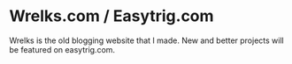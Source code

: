 # Wrelks.com / Easytrig.com

Wrelks is the old blogging website that I made. New and better projects will be featured on easytrig.com.